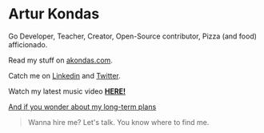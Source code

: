 # Artur Kondas

Go Developer, Teacher, Creator, Open-Source contributor, Pizza (and food) afficionado.

Read my stuff on [akondas.com](https://akondas.com).

Catch me on [Linkedin](https://www.linkedin.com/in/arturkondas/) and [Twitter](https://twitter.com/arturkondas).

Watch my latest music video **[HERE!](https://bit.ly/enae-system)**

[And if you wonder about my long-term plans](https://github.com/docker/cli/issues/267#issuecomment-695149477)

> Wanna hire me? Let's talk. You know where to find me.
